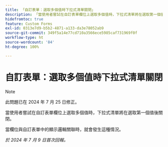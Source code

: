 ```yaml
---
title: 「自訂表單：選取多個值時下拉式清單關閉」
description: 「當使用者嘗試在自訂表單欄位上選取多個值時，下拉式清單將在選取第一個值後關閉。」
hidefromtoc: true
feature: Custom Forms
exl-id: 0313e7d9-b5b2-4871-a133-da3e78052ab9
source-git-commit: 349f5a14e77cd710a3566ece5985caf731969f0f
workflow-type: ht
source-wordcount: '84'
ht-degree: 100%

---
```


# 自訂表單：選取多個值時下拉式清單關閉

>[!NOTE]
>
>此問題已在 2024 年 7 月 25 日修正。

當使用者嘗試在自訂表單欄位上選取多個值時，下拉式清單將在選取第一個值後關閉。

當欄位與自訂表單中的顯示邏輯關聯時，就會發生這種情況。

_於 2024 年 7 月 9 日首次回報。_
